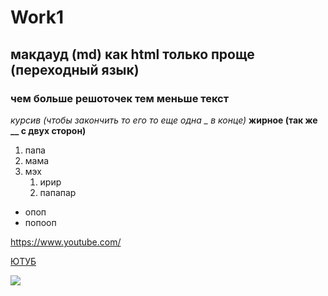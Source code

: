 # Work1
## макдауд (md) как html только проще (переходный язык)
### чем больше решоточек тем меньше текст

_курсив (чтобы закончить то его то еще одна _ в конце)_
__жирное (так же __ с двух сторон)__

1. папа
2. мама
3. мэх
	1.  ирир
	2. папапар

+ опоп
+ попооп

https://www.youtube.com/

[ЮТУБ](https://www.youtube.com/ "мяу мяу")

![](http://media.filmz.ru/photos/big/filmz.ru_b_98928.jpg)
